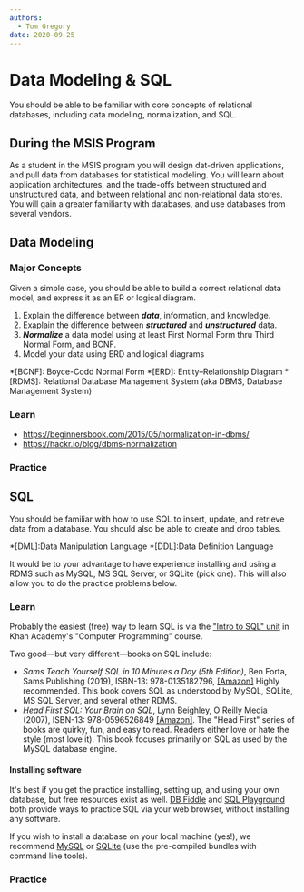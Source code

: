 ```yaml
---
authors:
  - Tom Gregory
date: 2020-09-25
---
```


# Data Modeling & SQL

You should be able to be familiar with core concepts of relational databases, including data modeling, normalization, and SQL.

## During the MSIS Program

As a student in the MSIS program you will design dat-driven applications, and pull data from databases for statistical modeling. You will learn about application architectures, and the trade-offs between structured and unstructured data, and between relational and non-relational data stores. You will gain a greater familiarity with databases, and use databases from several vendors.

## Data Modeling

### Major Concepts

Given a simple case, you should be able to build a correct relational data model, and express it as an ER or logical diagram.

1. Explain the difference between _**data**_, information, and knowledge.
2. Exaplain the difference between _**structured**_ and _**unstructured**_ data.
3. _**Normalize**_ a data model using at least First Normal Form thru Third Normal Form, and BCNF.
4. Model your data using ERD and logical diagrams

*[BCNF]: Boyce-Codd Normal Form
*[ERD]: Entity–Relationship Diagram
*[RDMS]: Relational Database Management System (aka DBMS, Database Management System)

### Learn

* https://beginnersbook.com/2015/05/normalization-in-dbms/
* https://hackr.io/blog/dbms-normalization

### Practice


## SQL
You should be familiar with how to use SQL to insert, update, and retrieve data from a database. You should also be able to create and drop tables.

<!-- Include these ideas somewhere -->
*[DML]:Data Manipulation Language
*[DDL]:Data Definition Language

It would be to your advantage to have experience installing and using a RDMS such as MySQL, MS SQL Server, or SQLite (pick one). This will also allow you to do the practice problems below.

### Learn

Probably the easiest (free) way to learn SQL is via the ["Intro to SQL" unit][khan-sql] in Khan Academy's "Computer Programming" course.

[khan-sql]:(https://www.khanacademy.org/computing/computer-programming/sql)

Two good—but very different—books on SQL include:

* _Sams Teach Yourself SQL in 10 Minutes a Day (5th Edition)_, Ben Forta, Sams Publishing (2019), ISBN-13: 978-0135182796, [[Amazon]](https://www.amazon.com/gp/product/0135182794/) Highly recommended. This book covers SQL as understood by MySQL, SQLite, MS SQL Server, and several other RDMS.
* _Head First SQL: Your Brain on SQL_, Lynn Beighley, O'Reilly Media (2007), ISBN-13: 978-0596526849 [[Amazon]](https://www.amazon.com/Head-First-SQL-Brain-Learners/dp/0596526849/). The "Head First" series of books are quirky, fun, and easy to read. Readers either love or hate the style (most love it). This book focuses primarily on SQL as used by the MySQL database engine.

#### Installing software

It's best if you get the practice installing, setting up, and using your own database, but free resources exist as well. [DB Fiddle](https://www.db-fiddle.com) and [SQL Playground](https://sql-playground.wizardzines.com) both provide ways to practice SQL via your web browser, without installing any software.

If you wish to install a database on your local machine (yes!), we recommend [MySQL](https://dev.mysql.com/doc/mysql-installation-excerpt/5.7/en/) or [SQLite](https://www.sqlite.org/download.html) (use the pre-compiled bundles with command line tools).

### Practice
